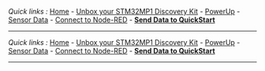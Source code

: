 *Quick links :*
[Home](/README.md) - [Unbox your STM32MP1 Discovery Kit](UNBOX.md) - [PowerUp](POWERUP.md) - [Sensor Data](SENSORDATA.md) - [Connect to Node-RED](EDGE-NODERED.md) - [**Send Data to QuickStart**](EDGE-QUICKSTART.md)
***

*Quick links :*
[Home](/README.md) - [Unbox your STM32MP1 Discovery Kit](UNBOX.md) - [PowerUp](POWERUP.md) - [Sensor Data](SENSORDATA.md) - [Connect to Node-RED](EDGE-NODERED.md) - [**Send Data to QuickStart**](EDGE-QUICKSTART.md)
***
